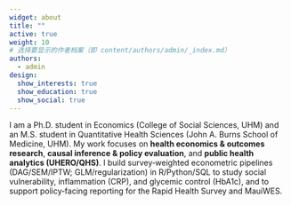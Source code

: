 ```yaml
---
widget: about
title: ""
active: true
weight: 10
# 选择要显示的作者档案（即 content/authors/admin/_index.md）
authors:
  - admin
design:
  show_interests: true
  show_education: true
  show_social: true
---
```


I am a Ph.D. student in Economics (College of Social Sciences, UHM) and an M.S. student in Quantitative Health Sciences (John A. Burns School of Medicine, UHM). My work focuses on **health economics & outcomes research**, **causal inference & policy evaluation**, and **public health analytics (UHERO/QHS)**. I build survey‑weighted econometric pipelines (DAG/SEM/IPTW; GLM/regularization) in R/Python/SQL to study social vulnerability, inflammation (CRP), and glycemic control (HbA1c), and to support policy‑facing reporting for the Rapid Health Survey and MauiWES.

<!-- 如需“Download CV”按钮，等你上传 PDF 后把下一行解除注释即可 -->
<!-- {{< button text="Download CV" url="/uploads/Zhang_Quan_CV_Academic.pdf" >}} -->
